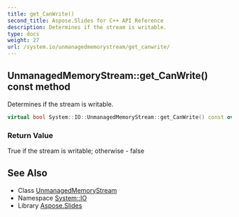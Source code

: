 ```yaml
---
title: get_CanWrite()
second_title: Aspose.Slides for C++ API Reference
description: Determines if the stream is writable.
type: docs
weight: 27
url: /system.io/unmanagedmemorystream/get_canwrite/
---
```

## UnmanagedMemoryStream::get_CanWrite() const method


Determines if the stream is writable.

```cpp
virtual bool System::IO::UnmanagedMemoryStream::get_CanWrite() const override
```


### Return Value

True if the stream is writable; otherwise - false

## See Also

* Class [UnmanagedMemoryStream](../)
* Namespace [System::IO](../../)
* Library [Aspose.Slides](../../../)